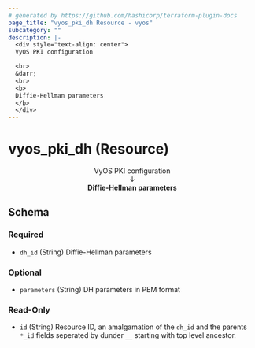 ```yaml
---
# generated by https://github.com/hashicorp/terraform-plugin-docs
page_title: "vyos_pki_dh Resource - vyos"
subcategory: ""
description: |-
  <div style="text-align: center">
  VyOS PKI configuration

  <br>
  &darr;
  <br>
  <b>
  Diffie-Hellman parameters
  </b>
  </div>
---
```


# vyos_pki_dh (Resource)

<div style="text-align: center">
VyOS PKI configuration

<br>
&darr;
<br>
<b>
Diffie-Hellman parameters
</b>
</div>



<!-- schema generated by tfplugindocs -->
## Schema

### Required

- `dh_id` (String) Diffie-Hellman parameters

### Optional

- `parameters` (String) DH parameters in PEM format

### Read-Only

- `id` (String) Resource ID, an amalgamation of the `dh_id` and the parents `*_id` fields seperated by dunder `__` starting with top level ancestor.
